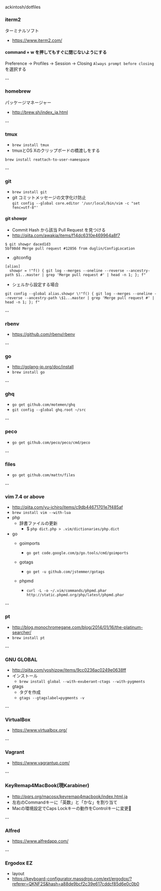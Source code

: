 ackintosh/dotfiles

### iterm2

ターミナルソフト
* https://www.iterm2.com/

#### command + w を押してもすぐに閉じないようにする
Preference -> Profiles -> Session -> Closing
`Always prompt before closing` を選択する

--


### homebrew

パッケージマネージャー
* http://brew.sh/index_ja.html

--

### tmux

* `brew install tmux`
* tmuxとOS Xのクリップボードの橋渡しをする  
```
brew install reattach-to-user-namespace
```

--

### git

* `brew install git`
* git コミットメッセージの文字化け防止  
`git config --global core.editor '/usr/local/bin/vim -c "set fenc=utf-8"'`

#### git showpr

* Commit Hash から該当 Pull Request を見つける
* http://qiita.com/awakia/items/f14dc6310e469964a8f7

```
$ git showpr daced1d3
5bf98dd Merge pull request #12856 from duglin/ConfigLocation
```

* .gitconfig

```
[alias]
  showpr = !"f() { git log --merges --oneline --reverse --ancestry-path $1...master | grep 'Merge pull request #' | head -n 1; }; f"
```

* シェルから設定する場合

```
git config --global alias.showpr \!"f() { git log --merges --oneline --reverse --ancestry-path \$1...master | grep 'Merge pull request #' | head -n 1; }; f"
```

--

### rbenv

* https://github.com/rbenv/rbenv

--

### go

* http://golang-jp.org/doc/install
* `brew install go`

--

### ghq

* `go get github.com/motemen/ghq`
* `git config --global ghq.root ~/src`

--

### peco

* `go get github.com/peco/peco/cmd/peco`

--

### files

* `go get github.com/mattn/files`

--

### vim 7.4 or above

* http://qiita.com/yu-ichiro/items/c9db44671701e7f485af
* `brew install vim --with-lua`
* php
	* 辞書ファイルの更新
		* $ `php dict.php > .vim/dictionaries/php.dict`
* go
	* goimports
		* `go get code.google.com/p/go.tools/cmd/goimports`
	* gotags
		* `go get -u github.com/jstemmer/gotags`

	* phpmd
		* `curl -L -o ~/.vim/commands/phpmd.phar http://static.phpmd.org/php/latest/phpmd.phar`

--

### pt

* http://blog.monochromegane.com/blog/2014/01/16/the-platinum-searcher/
* `brew install pt`

--

###  GNU GLOBAL

* http://qiita.com/yoshizow/items/9cc0236ac0249e0638ff
* インストール
	* `brew install global --with-exuberant-ctags --with-pygments`
* gtags
	* タグを作成
	* `gtags --gtagslabel=pygments -v`

--

### VirtualBox

* https://www.virtualbox.org/

--

### Vagrant

* https://www.vagrantup.com/

--

### KeyRemap4MacBook(現Karabiner)

* http://pqrs.org/macosx/keyremap4macbook/index.html.ja
* 左右のCommandキーに「英数」と「かな」を割り当て
* Macの環境設定でCaps Lockキーの動作をControlキーに変更

--

### Alfred

* https://www.alfredapp.com/

--

### Ergodox EZ

* layout
* https://keyboard-configurator.massdrop.com/ext/ergodox/?referer=QKNF2S&hash=a88de9bcf2c39e617cddcf85d6e0c0b0

